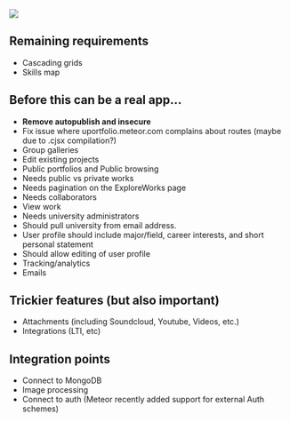 <img src='https://codeship.com/projects/a19a4bd0-b650-0133-d543-527a54f9b7b1/status?branch=master'/>

## Remaining requirements
- Cascading grids
- Skills map

## Before this can be a real app...
- **Remove autopublish and insecure**
- Fix issue where uportfolio.meteor.com complains about routes (maybe due to .cjsx compilation?)
- Group galleries
- Edit existing projects
- Public portfolios and Public browsing
- Needs public vs private works
- Needs pagination on the ExploreWorks page
- Needs collaborators
- View work
- Needs university administrators
- Should pull university from email address.
- User profile should include major/field, career interests, and short personal statement
- Should allow editing of user profile
- Tracking/analytics
- Emails

## Trickier features (but also important)
- Attachments (including Soundcloud, Youtube, Videos, etc.)
- Integrations (LTI, etc)

## Integration points
- Connect to MongoDB
- Image processing
- Connect to auth (Meteor recently added support for external Auth schemes)